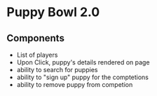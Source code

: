 # Puppy Bowl 2.0

## Components
- List of players
- Upon Click, puppy's details rendered on page
- ability to search for puppies
- ability to "sign up" puppy for the comptetions
- ability to remove puppy from competion